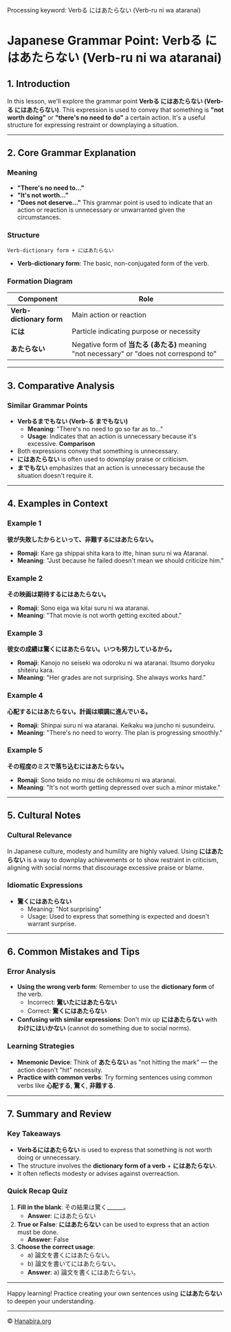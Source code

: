 Processing keyword: Verbる にはあたらない (Verb-ru ni wa ataranai)
# Japanese Grammar Point: Verbる にはあたらない (Verb-ru ni wa ataranai)

## 1. Introduction
In this lesson, we'll explore the grammar point **Verbる にはあたらない (Verb-る にはあたらない)**. This expression is used to convey that something is **"not worth doing"** or **"there's no need to do"** a certain action. It's a useful structure for expressing restraint or downplaying a situation.

---
## 2. Core Grammar Explanation
### Meaning
- **"There's no need to..."**
- **"It's not worth..."**
- **"Does not deserve..."**
This grammar point is used to indicate that an action or reaction is unnecessary or unwarranted given the circumstances.
### Structure
```
Verb-dictionary form + にはあたらない
```
- **Verb-dictionary form**: The basic, non-conjugated form of the verb.
### Formation Diagram
| Component             | Role                             |
|-----------------------|----------------------------------|
| **Verb-dictionary form** | Main action or reaction         |
| **には**                | Particle indicating purpose or necessity |
| **あたらない**         | Negative form of **当たる (あたる)** meaning "not necessary" or "does not correspond to" |
---
## 3. Comparative Analysis
### Similar Grammar Points
- **Verbるまでもない (Verb-る までもない)**
  - **Meaning**: "There's no need to go so far as to..."
  - **Usage**: Indicates that an action is unnecessary because it's excessive.
**Comparison**
- Both expressions convey that something is unnecessary.
- **にはあたらない** is often used to downplay praise or criticism.
- **までもない** emphasizes that an action is unnecessary because the situation doesn't require it.
---
## 4. Examples in Context
### Example 1
**彼が失敗したからといって、非難するにはあたらない。**
- **Romaji**: Kare ga shippai shita kara to itte, hinan suru ni wa Ataranai.
- **Meaning**: "Just because he failed doesn't mean we should criticize him."
### Example 2
**その映画は期待するにはあたらない。**
- **Romaji**: Sono eiga wa kitai suru ni wa ataranai.
- **Meaning**: "That movie is not worth getting excited about."
### Example 3
**彼女の成績は驚くにはあたらない。いつも努力しているから。**
- **Romaji**: Kanojo no seiseki wa odoroku ni wa ataranai. Itsumo doryoku shiteiru kara.
- **Meaning**: "Her grades are not surprising. She always works hard."
### Example 4
**心配するにはあたらない。計画は順調に進んでいる。**
- **Romaji**: Shinpai suru ni wa ataranai. Keikaku wa juncho ni susundeiru.
- **Meaning**: "There's no need to worry. The plan is progressing smoothly."
### Example 5
**その程度のミスで落ち込むにはあたらない。**
- **Romaji**: Sono teido no misu de ochikomu ni wa ataranai.
- **Meaning**: "It's not worth getting depressed over such a minor mistake."
---
## 5. Cultural Notes
### Cultural Relevance
In Japanese culture, modesty and humility are highly valued. Using **にはあたらない** is a way to downplay achievements or to show restraint in criticism, aligning with social norms that discourage excessive praise or blame.
### Idiomatic Expressions
- **驚くにはあたらない**
  - Meaning: "Not surprising"
  - Usage: Used to express that something is expected and doesn't warrant surprise.
---
## 6. Common Mistakes and Tips
### Error Analysis
- **Using the wrong verb form**: Remember to use the **dictionary form** of the verb.
  - Incorrect: **驚いたにはあたらない**
  - Correct: **驚くにはあたらない**
- **Confusing with similar expressions**: Don't mix up **にはあたらない** with **わけにはいかない** (cannot do something due to social norms).
### Learning Strategies
- **Mnemonic Device**: Think of **あたらない** as "not hitting the mark" — the action doesn't "hit" necessity.
- **Practice with common verbs**: Try forming sentences using common verbs like **心配する**, **驚く**, **非難する**.
---
## 7. Summary and Review
### Key Takeaways
- **Verbるにはあたらない** is used to express that something is not worth doing or unnecessary.
- The structure involves the **dictionary form of a verb** + **にはあたらない**.
- It often reflects modesty or advises against overreaction.
### Quick Recap Quiz
1. **Fill in the blank**: その結果は驚く______。
   - **Answer**: にはあたらない
2. **True or False**: **にはあたらない** can be used to express that an action must be done.
   - **Answer**: False
3. **Choose the correct usage**:
   - a) 論文を書くにはあたらない。
   - b) 論文を書いてにはあたらない。
   - **Answer**: a) 論文を書くにはあたらない。
---
Happy learning! Practice creating your own sentences using **にはあたらない** to deepen your understanding.


---

© [Hanabira.org](https://hanabira.org)
